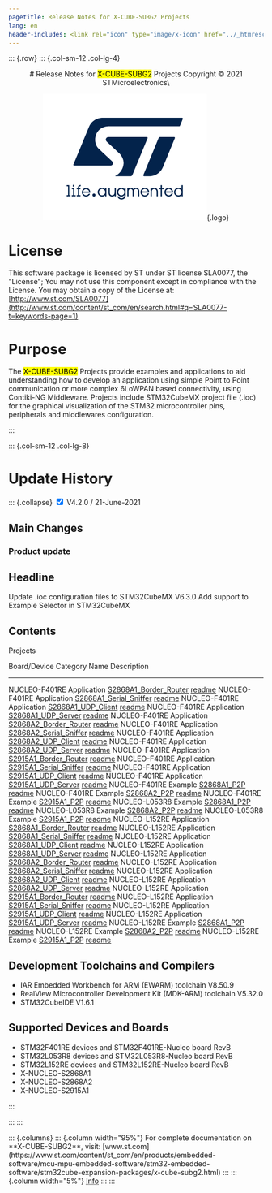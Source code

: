 ```yaml
---
pagetitle: Release Notes for X-CUBE-SUBG2 Projects
lang: en
header-includes: <link rel="icon" type="image/x-icon" href="../_htmresc/favicon.png" />
---
```


::: {.row}
::: {.col-sm-12 .col-lg-4}

<center>
# Release Notes for <mark>X-CUBE-SUBG2</mark> Projects
Copyright &copy; 2021 STMicroelectronics\
    
[![ST logo](../_htmresc/st_logo_2020.png)](https://www.st.com){.logo}
</center>

# License

This software package is
licensed by ST under ST license SLA0077, the "License"; You may not use this component except in compliance
with the License. You may obtain a copy of the License at:
[http://www.st.com/SLA0077](http://www.st.com/content/st_com/en/search.html#q=SLA0077-t=keywords-page=1)

# Purpose

The <mark>X-CUBE-SUBG2</mark> Projects provide examples and applications to aid understanding how to develop an application using simple Point to Point communication or more complex 6LoWPAN based connectivity, using Contiki-NG Middleware.
Projects include STM32CubeMX project file (.ioc) for the graphical visualization of the STM32 microcontroller pins, peripherals and middlewares configuration.

:::

::: {.col-sm-12 .col-lg-8}
# Update History

::: {.collapse}
<input type="checkbox" id="collapse-section18" checked aria-hidden="true">
<label for="collapse-section18" aria-hidden="true">V4.2.0 / 21-June-2021</label>
<div>			

## Main Changes

### Product update

  Headline
  ----------------------------------------------------------
  Update .ioc configuration files to STM32CubeMX V6.3.0
  Add support to Example Selector in STM32CubeMX

## Contents

Projects

  Board/Device                                                Category                                          Name                                                                                                          Description
  ----------------------------------------------------------- ------------------------------------------------- ------------------------------------------------------------------------------------------------------------- ------------------------------------------------------------------------------------------------------------------------------------------------
  NUCLEO-F401RE                                               Application                                       [S2868A1_Border_Router](NUCLEO-F401RE\Applications\Contiki-NG\S2868A1_Border_Router)                          [readme](NUCLEO-F401RE\Applications\Contiki-NG\S2868A1_Border_Router\readme.txt)
  NUCLEO-F401RE                                               Application                                       [S2868A1_Serial_Sniffer](NUCLEO-F401RE\Applications\Contiki-NG\S2868A1_Serial_Sniffer)                        [readme](NUCLEO-F401RE\Applications\Contiki-NG\S2868A1_Serial_Sniffer\readme.txt)
  NUCLEO-F401RE                                               Application                                       [S2868A1_UDP_Client](NUCLEO-F401RE\Applications\Contiki-NG\S2868A1_UDP_Client)                                [readme](NUCLEO-F401RE\Applications\Contiki-NG\S2868A1_UDP_Client\readme.txt)
  NUCLEO-F401RE                                               Application                                       [S2868A1_UDP_Server](NUCLEO-F401RE\Applications\Contiki-NG\S2868A1_UDP_Server)                                [readme](NUCLEO-F401RE\Applications\Contiki-NG\S2868A1_UDP_Server\readme.txt)
  NUCLEO-F401RE                                               Application                                       [S2868A2_Border_Router](NUCLEO-F401RE\Applications\Contiki-NG\S2868A2_Border_Router)                          [readme](NUCLEO-F401RE\Applications\Contiki-NG\S2868A2_Border_Router\readme.txt)
  NUCLEO-F401RE                                               Application                                       [S2868A2_Serial_Sniffer](NUCLEO-F401RE\Applications\Contiki-NG\S2868A2_Serial_Sniffer)                        [readme](NUCLEO-F401RE\Applications\Contiki-NG\S2868A2_Serial_Sniffer\readme.txt)
  NUCLEO-F401RE                                               Application                                       [S2868A2_UDP_Client](NUCLEO-F401RE\Applications\Contiki-NG\S2868A2_UDP_Client)                                [readme](NUCLEO-F401RE\Applications\Contiki-NG\S2868A2_UDP_Client\readme.txt)
  NUCLEO-F401RE                                               Application                                       [S2868A2_UDP_Server](NUCLEO-F401RE\Applications\Contiki-NG\S2868A2_UDP_Server)                                [readme](NUCLEO-F401RE\Applications\Contiki-NG\S2868A2_UDP_Server\readme.txt)
  NUCLEO-F401RE                                               Application                                       [S2915A1_Border_Router](NUCLEO-F401RE\Applications\Contiki-NG\S2915A1_Border_Router)                          [readme](NUCLEO-F401RE\Applications\Contiki-NG\S2915A1_Border_Router\readme.txt)
  NUCLEO-F401RE                                               Application                                       [S2915A1_Serial_Sniffer](NUCLEO-F401RE\Applications\Contiki-NG\S2915A1_Serial_Sniffer)                        [readme](NUCLEO-F401RE\Applications\Contiki-NG\S2915A1_Serial_Sniffer\readme.txt)
  NUCLEO-F401RE                                               Application                                       [S2915A1_UDP_Client](NUCLEO-F401RE\Applications\Contiki-NG\S2915A1_UDP_Client)                                [readme](NUCLEO-F401RE\Applications\Contiki-NG\S2915A1_UDP_Client\readme.txt)
  NUCLEO-F401RE                                               Application                                       [S2915A1_UDP_Server](NUCLEO-F401RE\Applications\Contiki-NG\S2915A1_UDP_Server)                                [readme](NUCLEO-F401RE\Applications\Contiki-NG\S2915A1_UDP_Server\readme.txt)
  NUCLEO-F401RE                                               Example                                           [S2868A1_P2P](NUCLEO-F401RE\Examples\S2868A1_P2P)                                                             [readme](NUCLEO-F401RE\Examples\S2868A1_P2P\readme.txt)
  NUCLEO-F401RE                                               Example                                           [S2868A2_P2P](NUCLEO-F401RE\Examples\S2868A2_P2P)                                                             [readme](NUCLEO-F401RE\Examples\S2868A2_P2P\readme.txt)
  NUCLEO-F401RE                                               Example                                           [S2915A1_P2P](NUCLEO-F401RE\Examples\S2915A1_P2P)                                                             [readme](NUCLEO-F401RE\Examples\S2915A1_P2P\readme.txt)
  NUCLEO-L053R8                                               Example                                           [S2868A1_P2P](NUCLEO-L053R8\Examples\S2868A1_P2P)                                                             [readme](NUCLEO-L053R8\Examples\S2868A1_P2P\readme.txt)
  NUCLEO-L053R8                                               Example                                           [S2868A2_P2P](NUCLEO-L053R8\Examples\S2868A2_P2P)                                                             [readme](NUCLEO-L053R8\Examples\S2868A2_P2P\readme.txt)
  NUCLEO-L053R8                                               Example                                           [S2915A1_P2P](NUCLEO-L053R8\Examples\S2915A1_P2P)                                                             [readme](NUCLEO-L053R8\Examples\S2915A1_P2P\readme.txt)
  NUCLEO-L152RE                                               Application                                       [S2868A1_Border_Router](NUCLEO-L152RE\Applications\Contiki-NG\S2868A1_Border_Router)                          [readme](NUCLEO-L152RE\Applications\Contiki-NG\S2868A1_Border_Router\readme.txt)
  NUCLEO-L152RE                                               Application                                       [S2868A1_Serial_Sniffer](NUCLEO-L152RE\Applications\Contiki-NG\S2868A1_Serial_Sniffer)                        [readme](NUCLEO-L152RE\Applications\Contiki-NG\S2868A1_Serial_Sniffer\readme.txt)
  NUCLEO-L152RE                                               Application                                       [S2868A1_UDP_Client](NUCLEO-L152RE\Applications\Contiki-NG\S2868A1_UDP_Client)                                [readme](NUCLEO-L152RE\Applications\Contiki-NG\S2868A1_UDP_Client\readme.txt)
  NUCLEO-L152RE                                               Application                                       [S2868A1_UDP_Server](NUCLEO-L152RE\Applications\Contiki-NG\S2868A1_UDP_Server)                                [readme](NUCLEO-L152RE\Applications\Contiki-NG\S2868A1_UDP_Server\readme.txt)
  NUCLEO-L152RE                                               Application                                       [S2868A2_Border_Router](NUCLEO-L152RE\Applications\Contiki-NG\S2868A2_Border_Router)                          [readme](NUCLEO-L152RE\Applications\Contiki-NG\S2868A2_Border_Router\readme.txt)
  NUCLEO-L152RE                                               Application                                       [S2868A2_Serial_Sniffer](NUCLEO-L152RE\Applications\Contiki-NG\S2868A2_Serial_Sniffer)                        [readme](NUCLEO-L152RE\Applications\Contiki-NG\S2868A2_Serial_Sniffer\readme.txt)
  NUCLEO-L152RE                                               Application                                       [S2868A2_UDP_Client](NUCLEO-L152RE\Applications\Contiki-NG\S2868A2_UDP_Client)                                [readme](NUCLEO-L152RE\Applications\Contiki-NG\S2868A2_UDP_Client\readme.txt)
  NUCLEO-L152RE                                               Application                                       [S2868A2_UDP_Server](NUCLEO-L152RE\Applications\Contiki-NG\S2868A2_UDP_Server)                                [readme](NUCLEO-L152RE\Applications\Contiki-NG\S2868A2_UDP_Server\readme.txt)
  NUCLEO-L152RE                                               Application                                       [S2915A1_Border_Router](NUCLEO-L152RE\Applications\Contiki-NG\S2915A1_Border_Router)                          [readme](NUCLEO-L152RE\Applications\Contiki-NG\S2915A1_Border_Router\readme.txt)
  NUCLEO-L152RE                                               Application                                       [S2915A1_Serial_Sniffer](NUCLEO-L152RE\Applications\Contiki-NG\S2915A1_Serial_Sniffer)                        [readme](NUCLEO-L152RE\Applications\Contiki-NG\S2915A1_Serial_Sniffer\readme.txt)
  NUCLEO-L152RE                                               Application                                       [S2915A1_UDP_Client](NUCLEO-L152RE\Applications\Contiki-NG\S2915A1_UDP_Client)                                [readme](NUCLEO-L152RE\Applications\Contiki-NG\S2915A1_UDP_Client\readme.txt)
  NUCLEO-L152RE                                               Application                                       [S2915A1_UDP_Server](NUCLEO-L152RE\Applications\Contiki-NG\S2915A1_UDP_Server)                                [readme](NUCLEO-L152RE\Applications\Contiki-NG\S2915A1_UDP_Server\readme.txt)
  NUCLEO-L152RE                                               Example                                           [S2868A1_P2P](NUCLEO-L152RE\Examples\S2868A1_P2P)                                                             [readme](NUCLEO-L152RE\Examples\S2868A1_P2P\readme.txt)
  NUCLEO-L152RE                                               Example                                           [S2868A2_P2P](NUCLEO-L152RE\Examples\S2868A2_P2P)                                                             [readme](NUCLEO-L152RE\Examples\S2868A2_P2P\readme.txt)
  NUCLEO-L152RE                                               Example                                           [S2915A1_P2P](NUCLEO-L152RE\Examples\S2915A1_P2P)                                                             [readme](NUCLEO-L152RE\Examples\S2915A1_P2P\readme.txt)



## Development Toolchains and Compilers

- IAR Embedded Workbench for ARM (EWARM) toolchain V8.50.9
- RealView Microcontroller Development Kit (MDK-ARM) toolchain V5.32.0
- STM32CubeIDE V1.6.1

## Supported Devices and Boards

- STM32F401RE devices and STM32F401RE-Nucleo board RevB
- STM32L053R8 devices and STM32L053R8-Nucleo board RevB
- STM32L152RE devices and STM32L152RE-Nucleo board RevB
- X-NUCLEO-S2868A1
- X-NUCLEO-S2868A2
- X-NUCLEO-S2915A1

</div>
:::

:::
:::

<footer class="sticky">
::: {.columns}
::: {.column width="95%"}
For complete documentation on **X-CUBE-SUBG2**,
visit: [www.st.com](https://www.st.com/content/st_com/en/products/embedded-software/mcu-mpu-embedded-software/stm32-embedded-software/stm32cube-expansion-packages/x-cube-subg2.html)
:::
::: {.column width="5%"}
<abbr title="Based on template cx566953 version 2.0">Info</abbr>
:::
:::
</footer>
